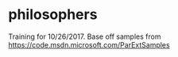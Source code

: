 # philosophers
Training for 10/26/2017.   Base off samples from https://code.msdn.microsoft.com/ParExtSamples
